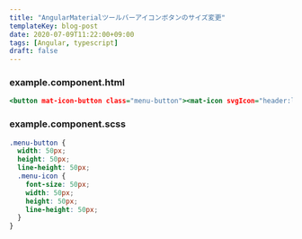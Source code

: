 ```yaml
---
title: "AngularMaterialツールバーアイコンボタンのサイズ変更"
templateKey: blog-post
date: 2020-07-09T11:22:00+09:00
tags: [Angular, typescript]
draft: false
---
```


### example.component.html

```example.component.html
<button mat-icon-button class="menu-button"><mat-icon svgIcon="header:list" class="menu-icon"></mat-icon></button>
```

### example.component.scss

```example.component.scss
.menu-button {
  width: 50px;
  height: 50px;
  line-height: 50px;
  .menu-icon {
    font-size: 50px;
    width: 50px;
    height: 50px;
    line-height: 50px;
  }
}
```
